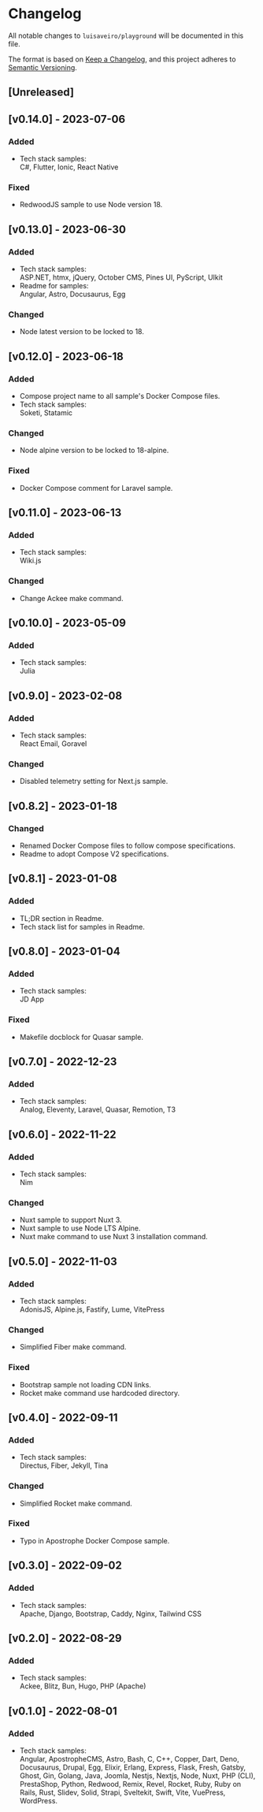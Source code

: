 # Changelog
All notable changes to `luisaveiro/playground` will be documented in this file.

The format is based on [Keep a Changelog](https://keepachangelog.com/en/1.0.0/),
and this project adheres to [Semantic Versioning](https://semver.org/spec/v2.0.0.html).

## [Unreleased]

## [v0.14.0] - 2023-07-06
### Added
- Tech stack samples:  
C#, Flutter, Ionic, React Native

### Fixed
- RedwoodJS sample to use Node version 18.

## [v0.13.0] - 2023-06-30
### Added
- Tech stack samples:  
ASP.NET, htmx, jQuery, October CMS, Pines UI, PyScript, UIkit
- Readme for samples:  
Angular, Astro, Docusaurus, Egg

### Changed
- Node latest version to be locked to 18.

## [v0.12.0] - 2023-06-18
### Added
- Compose project name to all sample's Docker Compose files.
- Tech stack samples:  
Soketi, Statamic

### Changed
- Node alpine version to be locked to 18-alpine.

### Fixed
- Docker Compose comment for Laravel sample.

## [v0.11.0] - 2023-06-13
### Added
- Tech stack samples:  
Wiki.js

### Changed
- Change Ackee make command.

## [v0.10.0] - 2023-05-09
### Added
- Tech stack samples:  
Julia

## [v0.9.0] - 2023-02-08
### Added
- Tech stack samples:  
React Email, Goravel

### Changed
- Disabled telemetry setting for Next.js sample.

## [v0.8.2] - 2023-01-18
### Changed
- Renamed Docker Compose files to follow compose specifications.
- Readme to adopt Compose V2 specifications.

## [v0.8.1] - 2023-01-08
### Added
- TL;DR section in Readme.
- Tech stack list for samples in Readme.

## [v0.8.0] - 2023-01-04
### Added
- Tech stack samples:  
JD App

### Fixed
- Makefile docblock for Quasar sample.

## [v0.7.0] - 2022-12-23
### Added
- Tech stack samples:  
Analog, Eleventy, Laravel, Quasar, Remotion, T3

## [v0.6.0] - 2022-11-22
### Added
- Tech stack samples:  
Nim

### Changed
- Nuxt sample to support Nuxt 3.
- Nuxt sample to use Node LTS Alpine.
- Nuxt make command to use Nuxt 3 installation command.

## [v0.5.0] - 2022-11-03
### Added
- Tech stack samples:  
AdonisJS, Alpine.js, Fastify, Lume, VitePress

### Changed
- Simplified Fiber make command.

### Fixed
- Bootstrap sample not loading CDN links.
- Rocket make command use hardcoded directory.

## [v0.4.0] - 2022-09-11
### Added
- Tech stack samples:  
Directus, Fiber, Jekyll, Tina

### Changed
- Simplified Rocket make command.

### Fixed
- Typo in Apostrophe Docker Compose sample.

## [v0.3.0] - 2022-09-02
### Added
- Tech stack samples:  
Apache, Django, Bootstrap, Caddy, Nginx, Tailwind CSS

## [v0.2.0] - 2022-08-29
### Added
- Tech stack samples:  
Ackee, Blitz, Bun, Hugo, PHP (Apache)

## [v0.1.0] - 2022-08-01
### Added
- Tech stack samples:  
Angular, ApostropheCMS, Astro, Bash, C, C++, Copper, Dart, Deno, Docusaurus, 
Drupal, Egg, Elixir, Erlang, Express, Flask, Fresh, Gatsby, Ghost, Gin, Golang, 
Java, Joomla, Nestjs, Nextjs, Node, Nuxt, PHP (CLI), PrestaShop, Python, 
Redwood, Remix, Revel, Rocket, Ruby, Ruby on Rails, Rust, Slidev, Solid, 
Strapi, Sveltekit, Swift, Vite, VuePress, WordPress.
